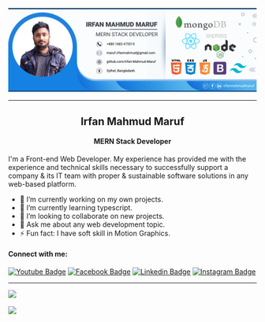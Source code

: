 <img src="https://raw.githubusercontent.com/Irfan-Mahmud-Maruf/Irfan-Mahmud-Maruf/75d38ec4d2399f6658de8f5344cc26e4138af46e/cover.png">
<hr/>
<h2 style="text-align: center; font-weight: 700">Irfan Mahmud Maruf</h2>
<h4 style="text-align: center">MERN Stack Developer</h4>
<p>
    I'm a Front-end Web Developer. My experience has provided me with the experience and technical skills necessary to successfully support a company & its IT team with proper & sustainable software solutions in any web-based platform.

<p/>

- 🔭 I’m currently working on my own projects.
- 🌱 I’m currently learning typescript.
- 👯 I’m looking to collaborate on new projects.
- 💬 Ask me about any web development topic.
- ⚡ Fun fact: I have soft skill in Motion Graphics.

#### Connect with me:

[![Youtube Badge](https://img.shields.io/badge/YouTube-FF0000?style=for-the-badge&logo=youtube&logoColor=white)](https://www.youtube.com/channel/UCw7HsJmGF6Du7Lo3QnddvnA) [![Facebook Badge](https://img.shields.io/badge/Facebook-1877F2?style=for-the-badge&logo=facebook&logoColor=white)](https://facebook.com/muhib160) [![Linkedin Badge](https://img.shields.io/badge/LinkedIn-0077B5?style=for-the-badge&logo=linkedin&logoColor=white)](https://www.linkedin.com/in/muhib160/) [![Instagram Badge](https://img.shields.io/badge/Instagram-E4405F?style=for-the-badge&logo=instagram&logoColor=white)](https://instagram.com/muhib_160)
<hr/>
<p>
    <img src="https://github-readme-streak-stats.herokuapp.com?user=Irfan-Mahmud-Maruf&hide_border=true&date_format=M%20j%5B%2C%20Y%5D" />

</p>


<!--
**Irfan-Mahmud-Maruf/Irfan-Mahmud-Maruf** is a ✨ _special_ ✨ repository because its `README.md` (this file) appears on your GitHub profile.

Here are some ideas to get you started:

-->
<p>
    <img src="https://github-readme-stats.vercel.app/api?username=Irfan-Mahmud-Maruf&show_icons=true&theme=gotham%22%20alt=%22abhisheknaiidu" />

</p>
